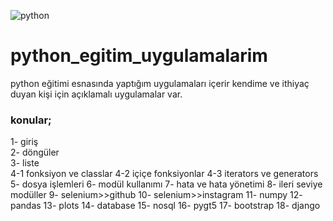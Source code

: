 ![python](https://bilgeis.net/assets/images/product/product/python-programlama---1.jpg)

# python_egitim_uygulamalarim
python eğitimi esnasında yaptığım uygulamaları içerir kendime ve ithiyaç duyan kişi için açıklamalı uygulamalar var.


### konular;
  1- giriş <br/>
  2- döngüler <br/>
  3- liste <br/>
  4-1 fonksiyon ve classlar
  4-2 içiçe fonksiyonlar
  4-3 iterators ve  generators
  5- dosya işlemleri
  6- modül kullanımı
  7- hata ve hata yönetimi
  8- ileri seviye modüller
  9- selenium>>github
  10- selenium>>instagram
  11- numpy
  12- pandas
  13- plots
  14- database
  15- nosql
  16- pygt5
  17- bootstrap
  18- django
  
  
